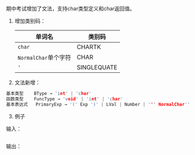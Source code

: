 期中考试增加了文法，支持char类型定义和char返回值。

1. 增加类别码：

    | 单词名             | 类别码      |
    | ------------------ | ----------- |
    | `char`             | CHARTK      |
    | `NormalChar`单个字符 | CHAR        |
    | `'`                | SINGLEQUATE |

2. 文法新增：

```c++
基本类型    BType → 'int' | 'char'
函数类型    FuncType → 'void' | 'int' | 'char'
基本表达式   PrimaryExp → '(' Exp ')' | LVal | Number | ''' NormalChar'''
```

3. 例子

输入：

```c++

```

输出：

```c++

```
